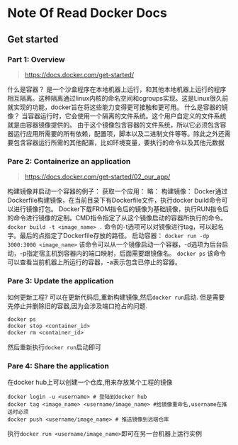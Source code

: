 # Note Of Read Docker Docs

## Get started

### Part 1: Overview

> https://docs.docker.com/get-started/

什么是容器？
	是一个沙盒程序在本地机器上运行，和其他本地机器上运行的程序相互隔离。这种隔离通过linux内核的命名空间和cgroups实现。这是Linux很久前就实现的功能，docker旨在将这些能力变得更可接触和更可用。
什么是容器的镜像？
	当容器运行时，它会使用一个隔离的文件系统。这个用户自定义的文件系统就是由容器镜像提供的。
	由于这个镜像包含容器的文件系统，所以它必须包含容器运行应用所需要的所有依赖，配置项，脚本以及二进制文件等等。除此之外还需要包含容器运行所需的其他配置，比如环境变量，要执行的命令以及其他元数据

### Pare 2: Containerize an application

> https://docs.docker.com/get-started/02_our_app/

构建镜像并启动一个容器的例子：
获取一个应用：
	略：
构建镜像：
	Docker通过Dockerfile构建镜像，在当前目录下有Dockerfile文件，执行docker build命令可以进行镜像打包。
	Docker下载FROM指令后的镜像为基础镜像，执行RUN指令后的命令进行镜像的定制。CMD指令指定了从这个镜像启动的容器所执行的命令。
	`docker build -t <image_name> .` 命令的-t选项可以对镜像进行tag，可以起名字。最后的点指定了Dockerfile存放的路径。
启动容器：
	`docker run -dp 3000:3000 <image_name>` 该命令可以从一个镜像启动一个容器，-d选项为后台启动，-p指定宿主机到容器内的端口映射，后面需要跟镜像名。
	`docker ps` 该命令可以查看当前机器上所运行的容器，-a表示包含已停止的容器。

### Pare 3: Update the application

如何更新工程?
可以在更新代码后,重新构建镜像,然后`docker run`启动.
但是需要先停止并删除旧的容器,因为会涉及端口抢占的问题.

```dockerfile
docker ps
docker stop <container_id>
docker rm <container_id>
```

然后重新执行`docker run`启动即可

### Pare 4: Share the application

在docker hub上可以创建一个仓库,用来存放某个工程的镜像

```shell
docker login -u <username> # 登陆到docker hub
docker tag <image_name> <username/image_name> #给镜像重命名,username在推送时必须
docker push <username/image_name> # 推送镜像到远端仓库
```

执行`docker run <username/image_name>`即可在另一台机器上运行实例
